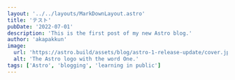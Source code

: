 ```yaml
---
layout: '../../layouts/MarkDownLayout.astro'
title: 'テスト'
pubDate: '2022-07-01'
description: 'This is the first post of my new Astro blog.'
author: 'akapakkun'
image:
  url: 'https://astro.build/assets/blog/astro-1-release-update/cover.jpeg'
  alt: 'The Astro logo with the word One.'
tags: ['Astro', 'blogging', 'learning in public']
---
```

